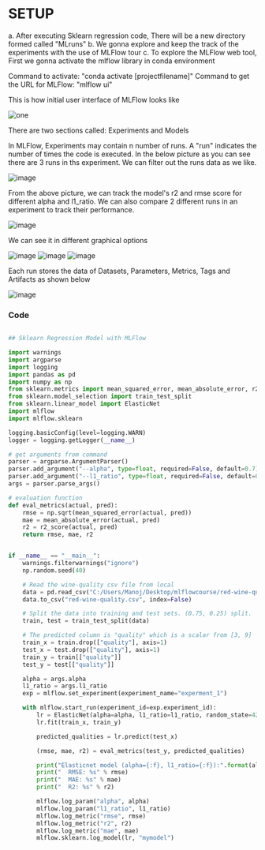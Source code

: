 # SETUP

a. After executing Sklearn regression code, There will be a new directory formed called "MLruns"
b. We gonna explore and keep the track of the experiments with the use of MLFlow tour
c. To explore the MLFlow web tool, First we gonna activate the mlflow library in conda environment

Command to activate: "conda activate [projectfilename]"
Command to get the URL for MLFlow: "mlflow ui"

This is how initial user interface of MLFlow looks like


![one](https://github.com/ManojGuttha/MLFlow-Doc/assets/158753894/3d387339-3cb1-4d64-87b5-c137369f55b1)


There are two sections called: Experiments and Models

In MLFlow, Experiments may contain n number of runs. A "run" indicates the number of times the code is executed.
In the below picture as you can see there are 3 runs in ths experiment. We can filter out the runs data as we like.


![image](https://github.com/ManojGuttha/MLFlow-Doc/assets/158753894/85b0d1c6-6888-4522-8c82-0c83c44c5970)


From the above picture, we can track the model's r2 and rmse score for different alpha and l1_ratio.
We can also compare 2 different runs in an experiment to track their performance.


![image](https://github.com/ManojGuttha/MLFlow-Doc/assets/158753894/3b3057aa-f8bf-4e0b-9514-d0a1080d7728)


We can see it in different graphical options


![image](https://github.com/ManojGuttha/MLFlow-Doc/assets/158753894/0127a4e5-86b3-4a46-af23-3c9048e411f4)
![image](https://github.com/ManojGuttha/MLFlow-Doc/assets/158753894/6ecbf08d-c34e-4d25-a65d-aae366dda54a)
![image](https://github.com/ManojGuttha/MLFlow-Doc/assets/158753894/71302c1c-e125-4992-8ec9-e9d327323a98)


Each run stores the data of Datasets, Parameters, Metrics, Tags and Artifacts as shown below


![image](https://github.com/ManojGuttha/MLFlow-Doc/assets/158753894/468ab711-e4a0-4097-82d5-82bcc6093210)

### Code

```python

## Sklearn Regression Model with MLFlow

import warnings
import argparse
import logging
import pandas as pd
import numpy as np
from sklearn.metrics import mean_squared_error, mean_absolute_error, r2_score
from sklearn.model_selection import train_test_split
from sklearn.linear_model import ElasticNet
import mlflow
import mlflow.sklearn

logging.basicConfig(level=logging.WARN)
logger = logging.getLogger(__name__)

# get arguments from command
parser = argparse.ArgumentParser()
parser.add_argument("--alpha", type=float, required=False, default=0.7)
parser.add_argument("--l1_ratio", type=float, required=False, default=0.7)
args = parser.parse_args()

# evaluation function
def eval_metrics(actual, pred):
    rmse = np.sqrt(mean_squared_error(actual, pred))
    mae = mean_absolute_error(actual, pred)
    r2 = r2_score(actual, pred)
    return rmse, mae, r2


if __name__ == "__main__":
    warnings.filterwarnings("ignore")
    np.random.seed(40)

    # Read the wine-quality csv file from local
    data = pd.read_csv("C:/Users/Manoj/Desktop/mlflowcourse/red-wine-quality.csv")
    data.to_csv("red-wine-quality.csv", index=False)

    # Split the data into training and test sets. (0.75, 0.25) split.
    train, test = train_test_split(data)

    # The predicted column is "quality" which is a scalar from [3, 9]
    train_x = train.drop(["quality"], axis=1)
    test_x = test.drop(["quality"], axis=1)
    train_y = train[["quality"]]
    test_y = test[["quality"]]

    alpha = args.alpha
    l1_ratio = args.l1_ratio
    exp = mlflow.set_experiment(experiment_name="experment_1")

    with mlflow.start_run(experiment_id=exp.experiment_id):
        lr = ElasticNet(alpha=alpha, l1_ratio=l1_ratio, random_state=42)
        lr.fit(train_x, train_y)

        predicted_qualities = lr.predict(test_x)

        (rmse, mae, r2) = eval_metrics(test_y, predicted_qualities)

        print("Elasticnet model (alpha={:f}, l1_ratio={:f}):".format(alpha, l1_ratio))
        print("  RMSE: %s" % rmse)
        print("  MAE: %s" % mae)
        print("  R2: %s" % r2)

        mlflow.log_param("alpha", alpha)
        mlflow.log_param("l1_ratio", l1_ratio)
        mlflow.log_metric("rmse", rmse)
        mlflow.log_metric("r2", r2)
        mlflow.log_metric("mae", mae)
        mlflow.sklearn.log_model(lr, "mymodel")

```
